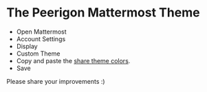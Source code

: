 # The Peerigon Mattermost Theme

* Open Mattermost
* Account Settings
* Display
* Custom Theme
* Copy and paste the [share theme colors](https://github.com/peerigon/mattermost-theme/blob/master/peerigon.json).
* Save

Please share your improvements :)
